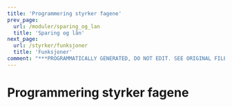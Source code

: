 ```yaml
---
title: 'Programmering styrker fagene'
prev_page:
  url: /moduler/sparing_og_lan
  title: 'Sparing og lån'
next_page:
  url: /styrker/funksjoner
  title: 'Funksjoner'
comment: "***PROGRAMMATICALLY GENERATED, DO NOT EDIT. SEE ORIGINAL FILES IN /content***"
---
```

# Programmering styrker fagene
